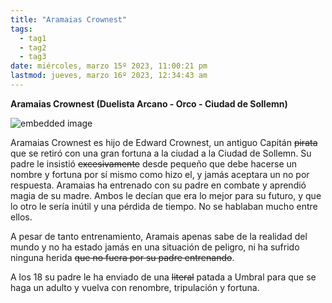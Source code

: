 ```yaml
---
title: "Aramaias Crownest"
tags:
  - tag1
  - tag2
  - tag3
date: miércoles, marzo 15º 2023, 11:00:21 pm
lastmod: jueves, marzo 16º 2023, 12:34:43 am
---
```


**Aramaias Crownest (Duelista Arcano - Orco - Ciudad de Sollemn)**

![embedded image](https://assets.legendkeeper.com/c6dd55b2-4753-4b10-b1c9-e3ab2326ab88.jpg "Attachment")

Aramaias Crownest es hijo de Edward Crownest, un antiguo Capitán ~~pirata~~ que se retiró con una gran fortuna a la ciudad a la Ciudad de Sollemn. Su padre le insistió ~~excesivamente~~ desde pequeño que debe hacerse un nombre y fortuna por sí mismo como hizo el, y jamás aceptara un no por respuesta. Aramaias ha entrenado con su padre en combate y aprendió magia de su madre. Ambos le decían que era lo mejor para su futuro, y que lo otro le sería inútil y una pérdida de tiempo. No se hablaban mucho entre ellos.

A pesar de tanto entrenamiento, Aramais apenas sabe de la realidad del mundo y no ha estado jamás en una situación de peligro, ni ha sufrido ninguna herida ~~que no fuera por su padre entrenando~~.

A los 18 su padre le ha enviado de una ~~literal~~ patada a Umbral para que se haga un adulto y vuelva con renombre, tripulación y fortuna.